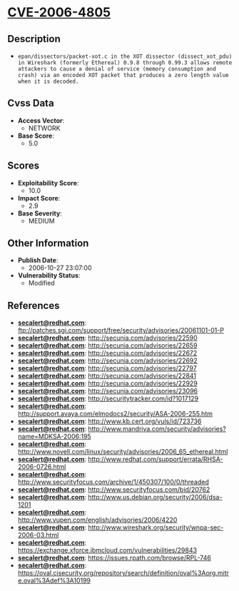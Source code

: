 
# [CVE-2006-4805](ftp://patches.sgi.com/support/free/security/advisories/20061101-01-P)

## Description

- `epan/dissectors/packet-xot.c in the XOT dissector (dissect_xot_pdu) in Wireshark (formerly Ethereal) 0.9.8 through 0.99.3 allows remote attackers to cause a denial of service (memory consumption and crash) via an encoded XOT packet that produces a zero length value when it is decoded.`

## Cvss Data

- **Access Vector**:
  - NETWORK
- **Base Score**:
  - 5.0

## Scores

- **Exploitability Score**:
  - 10.0
- **Impact Score**:
  - 2.9
- **Base Severity**:
  - MEDIUM

## Other Information

- **Publish Date**:
  - 2006-10-27 23:07:00
- **Vulnerability Status**:
  - Modified

## References

- **secalert@redhat.com**: ftp://patches.sgi.com/support/free/security/advisories/20061101-01-P
- **secalert@redhat.com**: http://secunia.com/advisories/22590
- **secalert@redhat.com**: http://secunia.com/advisories/22659
- **secalert@redhat.com**: http://secunia.com/advisories/22672
- **secalert@redhat.com**: http://secunia.com/advisories/22692
- **secalert@redhat.com**: http://secunia.com/advisories/22797
- **secalert@redhat.com**: http://secunia.com/advisories/22841
- **secalert@redhat.com**: http://secunia.com/advisories/22929
- **secalert@redhat.com**: http://secunia.com/advisories/23096
- **secalert@redhat.com**: http://securitytracker.com/id?1017129
- **secalert@redhat.com**: http://support.avaya.com/elmodocs2/security/ASA-2006-255.htm
- **secalert@redhat.com**: http://www.kb.cert.org/vuls/id/723736
- **secalert@redhat.com**: http://www.mandriva.com/security/advisories?name=MDKSA-2006:195
- **secalert@redhat.com**: http://www.novell.com/linux/security/advisories/2006_65_ethereal.html
- **secalert@redhat.com**: http://www.redhat.com/support/errata/RHSA-2006-0726.html
- **secalert@redhat.com**: http://www.securityfocus.com/archive/1/450307/100/0/threaded
- **secalert@redhat.com**: http://www.securityfocus.com/bid/20762
- **secalert@redhat.com**: http://www.us.debian.org/security/2006/dsa-1201
- **secalert@redhat.com**: http://www.vupen.com/english/advisories/2006/4220
- **secalert@redhat.com**: http://www.wireshark.org/security/wnpa-sec-2006-03.html
- **secalert@redhat.com**: https://exchange.xforce.ibmcloud.com/vulnerabilities/29843
- **secalert@redhat.com**: https://issues.rpath.com/browse/RPL-746
- **secalert@redhat.com**: https://oval.cisecurity.org/repository/search/definition/oval%3Aorg.mitre.oval%3Adef%3A10199
